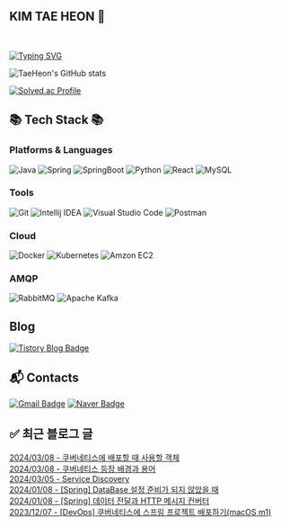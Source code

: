 
## KIM TAE HEON 👋

<br />

[![Typing SVG](https://readme-typing-svg.herokuapp.com/?color=f0f6fc&lines=Hello+World&font=Redressed&size=40)](https://git.io/typing-svg)

![TaeHeon's GitHub stats](https://github-readme-stats.vercel.app/api?username=Jake-huen&show_icons=true&theme=radical)

[![Solved.ac Profile](http://mazassumnida.wtf/api/v2/generate_badge?boj=tae77777)](https://solved.ac/tae77777/)

## 📚 Tech Stack 📚

### Platforms & Languages

![Java](https://img.shields.io/badge/Java-007396.svg?&style=for-the-badge&logo=Java&logoColor=white)
![Spring](https://img.shields.io/badge/Spring-6DB33F.svg?&style=for-the-badge&logo=Spring&logoColor=white)
![SpringBoot](https://img.shields.io/badge/Spring%20Boot-6DB33F.svg?&style=for-the-badge&logo=Spring%20Boot&logoColor=white)
![Python](https://img.shields.io/badge/Python-3776AB.svg?&style=for-the-badge&logo=Python&logoColor=white)
![React](https://img.shields.io/badge/React-61DAFB.svg?&style=for-the-badge&logo=React&logoColor=white)
![MySQL](https://img.shields.io/badge/MySQL-4479A1.svg?&style=for-the-badge&logo=MySQL&logoColor=white)


### Tools

![Git](https://img.shields.io/badge/Git-F05032.svg?&style=for-the-badge&logo=Git&logoColor=white)
![Intellij IDEA](https://img.shields.io/badge/IntelliJ%20IDEA-000000.svg?&style=for-the-badge&logo=IntelliJ%20IDEA&logoColor=white)
![Visual Studio Code](https://img.shields.io/badge/Visual%20Studio%20Code-007ACC.svg?&style=for-the-badge&logo=Visual%20Studio%20Code&logoColor=white)
![Postman](https://img.shields.io/badge/Postman-FF6C37.svg?&style=for-the-badge&logo=Postman&logoColor=white)

### Cloud
![Docker](https://img.shields.io/badge/Docker-2496ED.svg?&style=for-the-badge&logo=Docker&logoColor=white)
![Kubernetes](https://img.shields.io/badge/Kubernetes-326CE5.svg?&style=for-the-badge&logo=Kubernetes&logoColor=white)
![Amzon EC2](https://img.shields.io/badge/Amazon%20EC2-FF9900.svg?&style=for-the-badge&logo=Amazon%20EC2&logoColor=white)

### AMQP
![RabbitMQ](https://img.shields.io/badge/RabbitMQ-FF6600.svg?&style=for-the-badge&logo=RabbitMQ&logoColor=white)
![Apache Kafka](https://img.shields.io/badge/Apache%20Kafka-231F20.svg?&style=for-the-badge&logo=Apache%20Kafka&logoColor=white)


## Blog
[![Tistory Blog Badge](http://img.shields.io/badge/Tistory-000000?style=flat-square&logo=Tistory&link=https://jobdong7757.tistory.com/)](https://jobdong7757.tistory.com/)


## :mailbox_with_mail: Contacts

[![Gmail Badge](https://img.shields.io/badge/Gmail-d14836?style=flat-square&logo=Gmail&logoColor=white&link=mailto:taehuen7757@gmail.com)](mailto:taehuen7757@gmail.com)
[![Naver Badge](https://img.shields.io/badge/Naver-03C75A?style=flat-square&logo=Naver&logoColor=white&link=mailto:tae77777@naver.com)](mailto:tae77777@naver.com)


## ✅ 최근 블로그 글

[2024/03/08 - 쿠버네티스에 배포할 때 사용할 객체](https://jobdong7757.tistory.com/237) <br/>
[2024/03/08 - 쿠버네티스 등장 배경과 용어](https://jobdong7757.tistory.com/236) <br/>
[2024/03/05 - Service Discovery](https://jobdong7757.tistory.com/235) <br/>
[2024/01/08 - [Spring] DataBase 설정 준비가 되지 않았을 때](https://jobdong7757.tistory.com/234) <br/>
[2024/01/08 - [Spring] 데이터 전달과 HTTP 메시지 컨버터](https://jobdong7757.tistory.com/233) <br/>
[2023/12/07 - [DevOps] 쿠버네티스에 스프링 프로젝트 배포하기(macOS m1)](https://jobdong7757.tistory.com/232) <br/>
